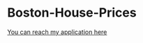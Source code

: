 # Boston-House-Prices
[You can reach my application here ](https://boston-house-prices.streamlit.app/)
